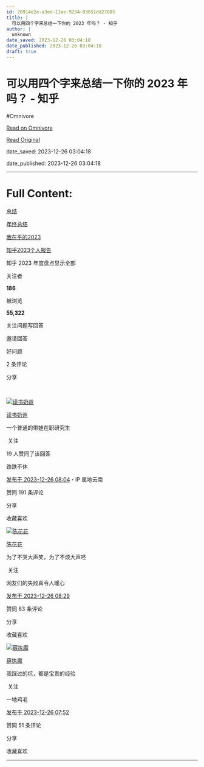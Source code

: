 ```yaml
---
id: 70914e2e-a3ed-11ee-9234-03651dd27685
title: |
  可以用四个字来总结一下你的 2023 年吗？ - 知乎
author: |
  unknown
date_saved: 2023-12-26 03:04:18
date_published: 2023-12-26 03:04:18
draft: true
---
```


# 可以用四个字来总结一下你的 2023 年吗？ - 知乎
#Omnivore

[Read on Omnivore](https://omnivore.app/me/2023-18ca62dcc8f)

[Read Original](https://www.zhihu.com/question/635965766/answer/3339200278)

date_saved: 2023-12-26 03:04:18

date_published: 2023-12-26 03:04:18

--- 

# Full Content: 

[总结](https://www.zhihu.com/topic/19572201)

[年终总结](https://www.zhihu.com/topic/19663992)

[我在乎的2023](https://www.zhihu.com/topic/28996528)

[知乎2023个人报告](https://www.zhihu.com/topic/29027966)

知乎 2023 年度盘点显示全部 ​

关注者

**186**

被浏览

**55,322**

关注问题​写回答

​邀请回答

​好问题

​2 条评论

​分享

​

[![读书奶爸](https://proxy-prod.omnivore-image-cache.app/0x0,sbPTxyaV917vjDYeI0sfz-bPiJ0T0cEiiOXVVAP5bFWM/https://pica.zhimg.com/v2-b8b4343c4cd9ea112ebe34943f74ffb6_l.jpg?source=2c26e567)](https://www.zhihu.com/people/dushunaiba)

[读书奶爸](https://www.zhihu.com/people/dushunaiba)

一个普通的带娃在职研究生

​ 关注

19 人赞同了该回答

跌跌不休

[发布于 2023-12-26 08:04](https://www.zhihu.com/question/635965766/answer/3339200278)・IP 属地云南

​赞同 19​​1 条评论

​分享

​收藏​喜欢

[![陈花花](https://proxy-prod.omnivore-image-cache.app/0x0,slILMJ_ZUAy-KXsIgWeWaONUXoXSKdpw7t7JRpvEtudA/https://picx.zhimg.com/v2-7e44a982df4864a23fa67ed004c49352_l.jpg?source=1def8aca)](https://www.zhihu.com/people/miao-lu-91)

[陈花花](https://www.zhihu.com/people/miao-lu-91)

为了不哭大声笑，为了不烦大声呸

​ 关注

网友们的失败真令人暖心

[发布于 2023-12-26 08:29](https://www.zhihu.com/question/635965766/answer/3339234282)

​赞同 8​​3 条评论

​分享

​收藏​喜欢

[![薛执魔](https://proxy-prod.omnivore-image-cache.app/0x0,sWdgOvaGr9eGvcKlT8Ly4iX28VyEvJSftMCLnNZkTSoQ/https://picx.zhimg.com/v2-b9c52a9dfacbd084aefa494937cc901d_l.jpg?source=1def8aca)](https://www.zhihu.com/people/qian-liu-mei)

[薛执魔](https://www.zhihu.com/people/qian-liu-mei)

我踩过的坑，都是宝贵的经验

​ 关注

一地鸡毛

[发布于 2023-12-26 07:52](https://www.zhihu.com/question/635965766/answer/3339184073)

​赞同 5​​1 条评论

​分享

​收藏​喜欢

---

